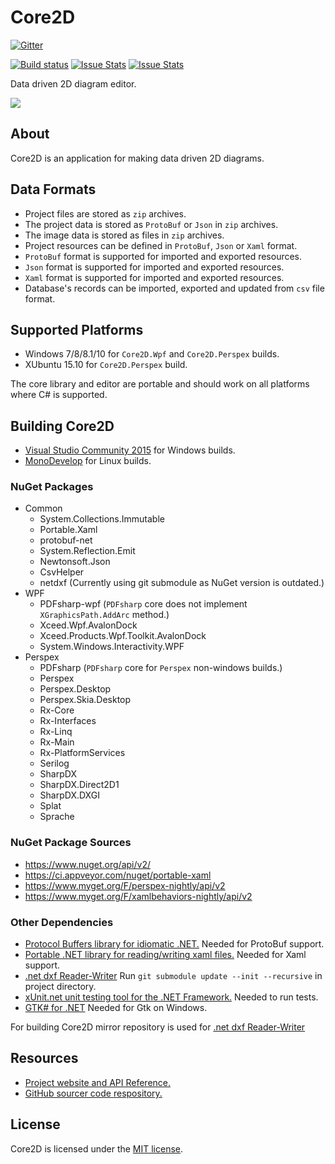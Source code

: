 # Core2D

[![Gitter](https://badges.gitter.im/Join%20Chat.svg)](https://gitter.im/Core2D/Core2D?utm_source=badge&utm_medium=badge&utm_campaign=pr-badge)

[![Build status](https://ci.appveyor.com/api/projects/status/7k1e0voeit7od9bw/branch/master?svg=true)](https://ci.appveyor.com/project/wieslawsoltes/core2d/branch/master) [![Issue Stats](http://www.issuestats.com/github/Core2D/Core2D/badge/issue?style=flat)](http://www.issuestats.com/github/Core2D/Core2D) [![Issue Stats](http://www.issuestats.com/github/Core2D/Core2D/badge/pr?style=flat)](http://www.issuestats.com/github/Core2D/Core2D)

Data driven 2D diagram editor.

<a href='https://www.youtube.com/watch?v=P7G0kmX7EcU' target='_blank'>![](https://i.ytimg.com/vi/P7G0kmX7EcU/hqdefault.jpg)<a/>

## About

Core2D is an application for making data driven 2D diagrams.

## Data Formats

* Project files are stored as `zip` archives.
* The project data is stored as `ProtoBuf` or `Json` in `zip` archives.
* The image data is stored  as files in `zip` archives.
* Project resources can be defined in `ProtoBuf`, `Json` or `Xaml` format.
* `ProtoBuf` format is supported for imported and exported resources. 
* `Json` format is supported for imported and exported resources. 
* `Xaml` format is supported for imported and exported resources. 
* Database's records can be imported, exported and updated from `csv` file format.

## Supported Platforms

* Windows 7/8/8.1/10 for `Core2D.Wpf` and `Core2D.Perspex` builds.
* XUbuntu 15.10 for `Core2D.Perspex` build.

The core library and editor are portable and should work on all platforms where C# is supported.

## Building Core2D

* [Visual Studio Community 2015](https://www.visualstudio.com/en-us/products/visual-studio-community-vs.aspx) for Windows builds.
* [MonoDevelop](http://www.monodevelop.com/) for Linux builds.

### NuGet Packages

* Common
  * System.Collections.Immutable
  * Portable.Xaml
  * protobuf-net
  * System.Reflection.Emit
  * Newtonsoft.Json
  * CsvHelper
  * netdxf (Currently using git submodule as NuGet version is outdated.)
* WPF
  * PDFsharp-wpf (`PDFsharp` core does not implement `XGraphicsPath.AddArc` method.)
  * Xceed.Wpf.AvalonDock
  * Xceed.Products.Wpf.Toolkit.AvalonDock
  * System.Windows.Interactivity.WPF
* Perspex
  * PDFsharp (`PDFsharp` core for `Perspex` non-windows builds.)
  * Perspex
  * Perspex.Desktop
  * Perspex.Skia.Desktop
  * Rx-Core
  * Rx-Interfaces
  * Rx-Linq
  * Rx-Main
  * Rx-PlatformServices
  * Serilog
  * SharpDX
  * SharpDX.Direct2D1
  * SharpDX.DXGI
  * Splat
  * Sprache

### NuGet Package Sources

* https://www.nuget.org/api/v2/
* https://ci.appveyor.com/nuget/portable-xaml
* https://www.myget.org/F/perspex-nightly/api/v2
* https://www.myget.org/F/xamlbehaviors-nightly/api/v2

### Other Dependencies

* [Protocol Buffers library for idiomatic .NET.](https://github.com/mgravell/protobuf-net) Needed for ProtoBuf support.
* [Portable .NET library for reading/writing xaml files.](https://github.com/cwensley/Portable.Xaml) Needed for Xaml support.
* [.net dxf Reader-Writer](http://netdxf.codeplex.com/) Run `git submodule update --init --recursive` in project directory.
* [xUnit.net unit testing tool for the .NET Framework.](https://github.com/xunit/xunit) Needed to run tests.
* [GTK# for .NET](http://www.mono-project.com/download/#download-win) Needed for Gtk on Windows.

For building Core2D mirror repository is used for [.net dxf Reader-Writer](https://github.com/Core2D/netdxf)

## Resources

* [Project website and API Reference.](http://core2d.github.io/)
* [GitHub sourcer code respository.](https://github.com/Core2D/Core2D)

## License

Core2D is licensed under the [MIT license](LICENSE.TXT).
